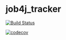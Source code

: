 # job4j_tracker

[![Build Status](https://travis-ci.com/Anton-Protasov/job4j_tracker.svg?branch=master)](https://travis-ci.com/Anton-Protasov/job4j_tracker)

[![codecov](https://codecov.io/gh/Anton-Protasov/job4j_tracker/branch/master/graph/badge.svg?token=4UQQOJ2EF0)](https://codecov.io/gh/Anton-Protasov/job4j_tracker)

